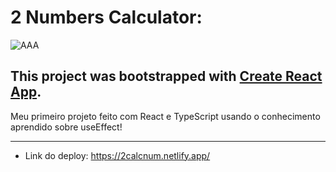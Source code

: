 # 2 Numbers Calculator:
![AAA](https://github.com/joaomarlongov/2NumbersCalculator/assets/141343614/eabecbf6-611c-4ec3-b19f-166a6d3bfa1c)


This project was bootstrapped with [Create React App](https://github.com/facebook/create-react-app).
---

Meu primeiro projeto feito com React e TypeScript
usando o conhecimento aprendido sobre useEffect!

----

- Link do deploy: https://2calcnum.netlify.app/


